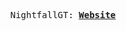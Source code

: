 <p align="center">
  <samp>
    NightfallGT:
    <b><a href="https://github.com/NotNightfall/NightFall.git/">Website</a></b>
</samp><br>
</p>
